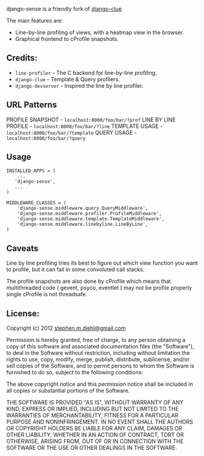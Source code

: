 django-sense is a friendly fork of [django-clue](https://github.com/garethr/django-clue/).

The main features are:

* Line-by-line profiling of views, with a heatmap view in the
  browser.
* Graphical frontend to cProfile snapshots. 

Credits:
--------

* `line-profiler` - The C backend for line-by-line profiling.
* `django-clue` - Template & Query profilers.
* `django-devserver` - Inspired the line by line profiler.

URL Patterns
------------

PROFILE SNAPSHOT - `localhost:8000/foo/bar/?prof`
LINE BY LINE PROFILE - `localhost:8000/foo/bar/?line`
TEMPLATE USAGE - `localhost:8000/foo/bar/?template`
QUERY USAGE - `localhost:8000/foo/bar/?query`

Usage
-----

    INSTALLED_APPS = (
        ...
       'django-sense',
       ...
    )

    MIDDLEWARE_CLASSES = (
        'django-sense.middleware.query.QueryMiddleware',
        'django-sense.middleware.profiler.ProfileMiddleware',
        'django-sense.middleware.template.TemplateMiddleware',
        'django-sense.middleware.linebyline.LineByLine',
    )

Caveats
------------

Line by line profiling tries its best to figure out which view
function you want to profile, but it can fail in some convoluted
call stacks. 

The profile snapshots are also done by cProfile which means that
multithreaded code ( gevent, psyco, eventlet ) may not be profile
properly single cProfile is not threadsafe.

License:
--------

Copyright (c) 2012 <stephen.m.diehl@gmail.com>

Permission is hereby granted, free of charge, to any person obtaining a copy of this software and associated documentation files (the "Software"), to deal in the Software without restriction, including without limitation the rights to use, copy, modify, merge, publish, distribute, sublicense, and/or sell copies of the Software, and to permit persons to whom the Software is furnished to do so, subject to the following conditions:

The above copyright notice and this permission notice shall be included in all copies or substantial portions of the Software.

THE SOFTWARE IS PROVIDED "AS IS", WITHOUT WARRANTY OF ANY KIND, EXPRESS OR IMPLIED, INCLUDING BUT NOT LIMITED TO THE WARRANTIES OF MERCHANTABILITY, FITNESS FOR A PARTICULAR PURPOSE AND NONINFRINGEMENT. IN NO EVENT SHALL THE AUTHORS OR COPYRIGHT HOLDERS BE LIABLE FOR ANY CLAIM, DAMAGES OR OTHER LIABILITY, WHETHER IN AN ACTION OF CONTRACT, TORT OR OTHERWISE, ARISING FROM, OUT OF OR IN CONNECTION WITH THE SOFTWARE OR THE USE OR OTHER DEALINGS IN THE SOFTWARE.
